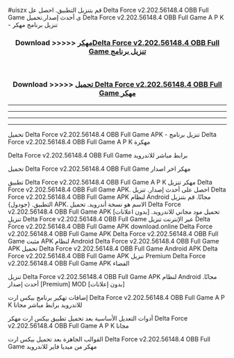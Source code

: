 #uiszx قم بتنزيل التطبيق. احصل عل Delta Force v2.202.56148.4 OBB   Full Game  ى أحدث إصدار.تحميل Delta Force v2.202.56148.4 OBB   Full Game  A P K - تنزيل برنامج مهكر



<div align="center">
<h3>Download >>>>> <a href="https://ar-sites.web.app/?ar= Delta Force v2.202.56148.4 OBB   Full Game ">مهكرDelta Force v2.202.56148.4 OBB   Full Game  تنزيل برنامج</a></h3><br>

<h3>Download >>>>> <a href="https://ar-sites.web.app/?ar= Delta Force v2.202.56148.4 OBB   Full Game ">تحميل Delta Force v2.202.56148.4 OBB   Full Game  مهكر</a></h3>
</div>


----------------------------------------------------------

----------------------------------------------------------

----------------------------------------------------------

----------------------------------------------------------


تحميل Delta Force v2.202.56148.4 OBB   Full Game  APK - تنزيل برنامج Delta Force v2.202.56148.4 OBB   Full Game  A P K مهكرة

Delta Force v2.202.56148.4 OBB   Full Game  برابط مباشر للاندرويد

تحميل Delta Force v2.202.56148.4 OBB   Full Game  مهكر اخر اصدار

تطبيق Delta Force v2.202.56148.4 OBB   Full Game  A P K مهكر
تنزيل Delta Force v2.202.56148.4 OBB   Full Game  APK. احصل على أحدث إصدار.
تنزيل Delta Force v2.202.56148.4 OBB   Full Game  APK لنظام Android مجانًا.
قم بتنزيل التطبيق. {جودول} APK. الاسم هو نسخة أندرويد.
تحميل Delta Force v2.202.56148.4 OBB   Full Game  APK [بدون اعلانات]
تحميل مود مجاني للاندرويد.
تنزيل Delta Force v2.202.56148.4 OBB   Full Game  عبر الإنترنت
تنزيل Delta Force v2.202.56148.4 OBB   Full Game  APK
download.online Delta Force v2.202.56148.4 OBB   Full Game  APK
Delta Force v2.202.56148.4 OBB   Full Game  مثبت APK لنظام Android
Delta Force v2.202.56148.4 OBB   Full Game  APK
تحميل Delta Force v2.202.56148.4 OBB   Full Game  Android APK
Delta Force v2.202.56148.4 OBB   Full Game  APK تنزيل Premium
Delta Force v2.202.56148.4 OBB   Full Game  APK الفضاء

تنزيل Delta Force v2.202.56148.4 OBB   Full Game  APK لنظام Android مجانًا. أحدث إصدار [Premium] MOD [بدون إعلانات]

إضافات تهكير برنامج بيكس ارت Delta Force v2.202.56148.4 OBB   Full Game  A P K للاندرويد برابط مباشر مجانا

أدوات التعديل الأساسية بعد تحميل تطبيق بيكس ارت مهكر Delta Force v2.202.56148.4 OBB   Full Game  A P K مجانا

القوالب الجاهزة بعد تحميل بيكس ارت Delta Force v2.202.56148.4 OBB   Full Game  مهكر من ميديا فاير للاندرويد



